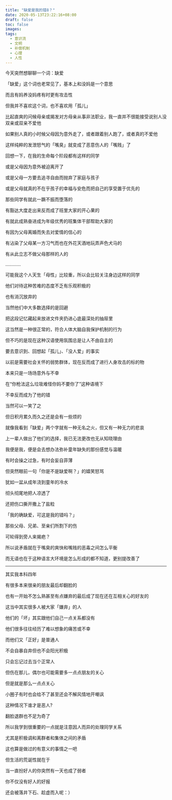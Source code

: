 ```yaml
---
title: "缺爱是我的错8？"
date: 2020-05-13T23:22:16+08:00
draft: false
toc: false
images:
tags: 
  - 意识流
  - 文明
  - 补偿机制
  - 心理
  - 人性
---
```


今天突然想聊聊一个词：缺爱

「缺爱」这个词也老常见了，基本上和没妈是一个意思

而且有妈养没妈疼有时更有攻击性

但我并不喜欢这个词，也不喜欢用「孤儿」

比起直爽的问候母亲或揭发对方母亲从事非法职业，我一直并不很能接受说别人没双亲或双亲不爱他

如果别人真的小时候父母因为意外走了，或者跟着别人跑了，或者真的不爱他

这样纯粹的发泄怒气的「嘴臭」就变成了恶意伤人的「嘴贱」了

回想一下，在我的生命每个阶段都有这样的同学

或是父母因为意外被迫离开了

或是父母一方要去追寻自由而抛弃了家庭与孩子

或是父母就真的不在乎孩子的幸福与安危而把自己的享受置于优先的

那些同学有就此一蹶不振而堕落的

有豁达大度走出来反而成了班里大家的开心果的

有就此成熟奋进成为年级优秀的班集体干部帮助大家的

有因为父母离婚而失去对爱情的信心的

有沾染了父母某一方习气而也在外花天酒地玩弄声色犬马的

有从此立志不做父母那样的人的

…………

可能我这个人天生「母性」比较重，所以会比较关注身边这样的同学

他们对待这种苦难的态度不乏有乐观积极的

也有消沉放弃的

当然他们中大多数选择的是回避

把这段记忆藏起来放进文件夹扔进心底最深处的抽屉里

这当然是一种很正常的，符合人体大脑自我保护机制的行为

但不巧的是现在这种汉语使用氛围总是让人不由自主的

要去意识到、回想起「孤儿」、「没人爱」的事实

以前是需要社会关怀的弱势群体，现在反而成了进行人身攻击的标的物

本来只是一场场意外与不幸

在“你枪法这么垃圾难怪你妈不要你了”这种语境下

不幸反而成为了他的错

当然可以一笑了之

但日积月累久而久之还是会有一些烦的

就像我看到「缺爱」两个字就有一种无名之火，但又有一种无力的悲哀

上一辈人做出了他们的选择，我已无法更改也无从知晓理由

我便是我，便是会去想办法弥补童年缺失的那份感觉与温暖

有时会操之过急，有时会妄自菲薄

但突然眼前一句「你是不是缺爱啊？」的嬉笑怒骂

犹如一盆从成年浇到童年的冷水

彻头彻尾地把人凉透了

还把伤口撕开撒上了盐粒

「我的确缺爱，可这是我的错吗？」

那些父母、兄弟、至亲们所割下的伤

可轮得到旁人来揭疤？

所以说矛盾就在于嘴臭的爽快和嘴贱的恶毒之间怎么平衡

而无语也在于这种语言大环境是怎么形成的都不知道，更别提改善了

---

其实我本科四年

有很多本来很亲的朋友最后却翻脸的

也有一开始不怎么熟甚至有点嫌弃的最后成了现在还在互相关心的好友的

这当中其实很多人被大家「嫌弃」的人

他们的「坏」其实跟他们自己一点关系都没有

他们很多往往经历了难以想象的痛苦或不幸

而他们又「正好」是普通人

不会自暴自弃但也不会阳光积极

只会忘记过去当个正常人

但伤在那儿，偶尔也可能需要多一点点朋友的关心

但是就是那么一点点关心

小圈子有时也会给不了甚至还会不解风情地开嘲讽

这种情况下谁才是恶人?

翻脸退群也不足为奇了

所以我学到很重要的一点就是注意因人而异的处理同学关系

尤其是积极调和离群者和集体之间的矛盾

这也算是做过的有意义的事情之一吧

但生活的荒诞性就在于

当一直扮好人的你突然有一天也成了弱者

你不仅没有好人的好报

还会被落井下石、趁虚而入呢：）
